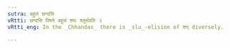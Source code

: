 ```yaml
---
sutra: बहुलं छन्दसि
vRtti: छन्दसि विषये बहुलं शपः श्लुर्भवति ॥
vRtti_eng: In the _Chhandas_ there is _slu_-elision of शप् diversely.

---
```


